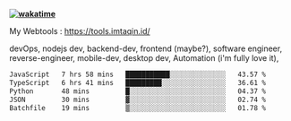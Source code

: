 **[![wakatime](https://wakatime.com/badge/user/87646243-158a-4241-a3cb-668e1fa2dbb8.svg)](https://wakatime.com/@87646243-158a-4241-a3cb-668e1fa2dbb8?style=plastic)**


My Webtools : https://tools.imtaqin.id/


devOps, nodejs dev, backend-dev, frontend (maybe?), software engineer, reverse-engineer, mobile-dev, desktop dev, Automation (i'm fully love it), 

<!--START_SECTION:waka-->

```txt
JavaScript   7 hrs 58 mins   ███████████░░░░░░░░░░░░░░   43.57 %
TypeScript   6 hrs 41 mins   █████████░░░░░░░░░░░░░░░░   36.61 %
Python       48 mins         █░░░░░░░░░░░░░░░░░░░░░░░░   04.37 %
JSON         30 mins         ▓░░░░░░░░░░░░░░░░░░░░░░░░   02.74 %
Batchfile    19 mins         ▒░░░░░░░░░░░░░░░░░░░░░░░░   01.78 %
```

<!--END_SECTION:waka-->
